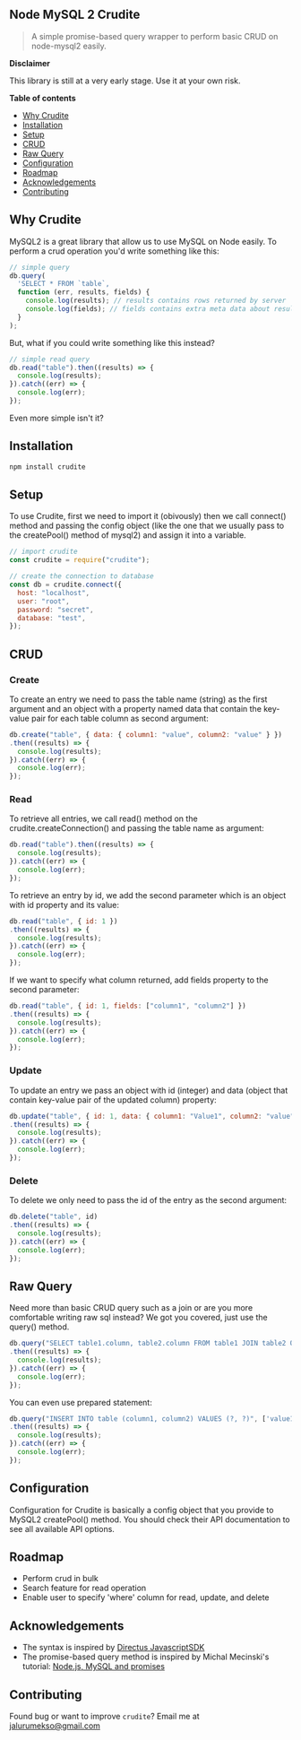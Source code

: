 ## Node MySQL 2 Crudite

> A simple promise-based query wrapper to perform basic CRUD on node-mysql2 easily.

**Disclaimer**

This library is still at a very early stage. Use it at your own risk. 

**Table of contents**

- [Why Crudite](#why-crudite)
- [Installation](#installation)
- [Setup](#setup)
- [CRUD](#crud)
- [Raw Query](#raw-query)
- [Configuration](#configuration)
- [Roadmap](#roadmap)
- [Acknowledgements](#acknowledgements)
- [Contributing](#contributing)

## Why Crudite

MySQL2 is a great library that allow us to use MySQL on Node easily. To perform a crud operation you'd write something like this:

```js
// simple query
db.query(
  'SELECT * FROM `table`,
  function (err, results, fields) {
    console.log(results); // results contains rows returned by server
    console.log(fields); // fields contains extra meta data about results, if available
  }
);
```

But, what if you could write something like this instead?

```js
// simple read query
db.read("table").then((results) => {
  console.log(results);
}).catch((err) => {
  console.log(err);
});
```

Even more simple isn't it?

## Installation

```bash
npm install crudite
```

## Setup

To use Crudite, first we need to import it (obivously) then we call connect() method and passing the config object (like the one that we usually pass to the createPool() method of mysql2) and assign it into a variable.

```js
// import crudite
const crudite = require("crudite");

// create the connection to database
const db = crudite.connect({
  host: "localhost",
  user: "root",
  password: "secret",
  database: "test",
});
```

## CRUD

### Create

To create an entry we need to pass the table name (string) as the first argument and an object with a property named data that contain the key-value pair for each table column as second argument:

```js
db.create("table", { data: { column1: "value", column2: "value" } })
.then((results) => {
  console.log(results);
}).catch((err) => {
  console.log(err);
});
```

### Read

To retrieve all entries, we call read() method on the crudite.createConnection() and passing the table name as argument:

```js
db.read("table").then((results) => {
  console.log(results);
}).catch((err) => {
  console.log(err);
});
```

To retrieve an entry by id, we add the second parameter which is an object with id property and its value:

```js
db.read("table", { id: 1 })
.then((results) => {
  console.log(results);
}).catch((err) => {
  console.log(err);
});
```

If we want to specify what column returned, add fields property to the second parameter:

```js
db.read("table", { id: 1, fields: ["column1", "column2"] })
.then((results) => {
  console.log(results);
}).catch((err) => {
  console.log(err);
});
```

### Update

To update an entry we pass an object with id (integer) and data (object that contain key-value pair of the updated column) property:

```js
db.update("table", { id: 1, data: { column1: "Value1", column2: "value" } })
.then((results) => {
  console.log(results);
}).catch((err) => {
  console.log(err);
});
```

### Delete

To delete we only need to pass the id of the entry as the second argument:

```js
db.delete("table", id)
.then((results) => {
  console.log(results);
}).catch((err) => {
  console.log(err);
});
```

## Raw Query

Need more than basic CRUD query such as a join or are you more comfortable writing raw sql instead? We got you covered, just use the query() method.

```js
db.query("SELECT table1.column, table2.column FROM table1 JOIN table2 ON table1.column = table2.column")
.then((results) => {
  console.log(results);
}).catch((err) => {
  console.log(err);
});
```

You can even use prepared statement:
```js
db.query("INSERT INTO table (column1, column2) VALUES (?, ?)", ['value1', 'value2'])
.then((results) => {
  console.log(results);
}).catch((err) => {
  console.log(err);
});
```

## Configuration

Configuration for Crudite is basically a config object that you provide to MySQL2 createPool() method. You should check their API documentation to see all available API options.

## Roadmap

- Perform crud in bulk
- Search feature for read operation
- Enable user to specify 'where' column for read, update, and delete

## Acknowledgements

- The syntax is inspired by [Directus JavascriptSDK](https://docs.directus.io/reference/sdk-js.html#reference)
- The promise-based query method is inspired by Michal Mecinski's tutorial: [Node.js, MySQL and promises](https://codeburst.io/node-js-mysql-and-promises-4c3be599909b)

## Contributing

Found bug or want to improve `crudite`? Email me at jalurumekso@gmail.com

